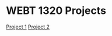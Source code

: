<h1>WEBT 1320 Projects</h1>

<a href="project2/index.html" target="_blank">Project 1</a>
<a href="lab4/index.html" target="_blank">Project 2</a>